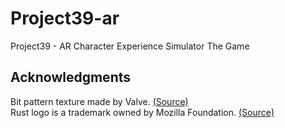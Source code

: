 # Project39-ar
Project39 - AR Character Experience Simulator The Game

## Acknowledgments

Bit pattern texture made by Valve. [(Source)](https://github.com/ValveSoftware/openvr/blob/master/samples/bin/cube_texture.png)  
Rust logo is a trademark owned by Mozilla Foundation. [(Source)](https://www.rust-lang.org/policies/media-guide)
